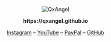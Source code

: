 <p align="center">
<picture>
<source media="(prefers-color-scheme: dark)" srcset="https://theos.dev/img/github-banner-dark.svg">
<img src="https://theos.dev/img/github-banner.svg" alt="QxAngel">
</picture>
</p>
<p align="center"><strong>
https://qxangel.github.io
</strong></p>
<p align="center">
<a href="https://www.instagram.com/6ky_l/">Instagram</a> –
<a href="https://www.youtube.com/@6ky_l">YouTube</a> –
<a href="https://www.paypal.me/onlykex1">PayPal</a> –
<a href="https://github.com/QxAngel">GitHub</a>
</p>
